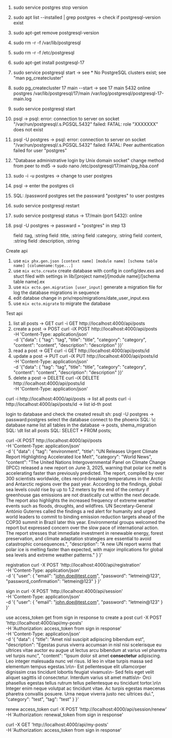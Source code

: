 1. sudo service postgres stop version
1. sudo apt list --installed | grep postgres -> check if postgresql-version exist
2. sudo apt-get remove postgresql-version
3. sudo rm -r -f /var/lib/postgresql
4. sudo rm -r -f /etc/postgresql
5. sudo apt-get install postgresql-17
6. sudo service postgresql start -> see * No PostgreSQL clusters exist; see "man pg_createcluster"
6. sudo pg_createcluster 17 main --start -> see 17  main    5432 online postgres /var/lib/postgresql/17/main /var/log/postgresql/postgresql-17-main.log
7. sudo service postgresql start
8. psql -> psql: error: connection to server on socket "/var/run/postgresql/.s.PGSQL.5432" failed: FATAL:  role "XXXXXXX" does not exist
9. psql -U postgres -> psql: error: connection to server on socket "/var/run/postgresql/.s.PGSQL.5432" failed: FATAL:  Peer authentication failed for user "postgres"
10. "Database administrative login by Unix domain socket" change method from peer to md5 -> sudo nano /etc/postgresql/17/main/pg_hba.conf
11. sudo -i -u postgres -> change to user postgres
12. psql -> enter the postgres cli
13. SQL: /password postgres set the passward "postgres" to user postgres
14. sudo service postgresql restart
15. sudo service postgresql status -> 17/main (port 5432): online
16. psql -U postgres -> passward = "postgres" in step 13


    field :tag, :string
    field :title, :string
    field :category, :string
    field :content, :string
    field :description, :string

Create api
1. use `mix phx.gen.json [context name] [module name] [schema table name] [columename:type...]`
2. use `mix ecto.create` create database with config in config/dev.exs and stuct filed with settings in lib/[project name]/[module name]/[schema table name].ex
3. use `mix ecto.gen.migration [user_input]` generate a migration file for log the database migrations in sequence
4. edit databse change in priv/repo/migrations/date_user_input.exs
5. use `mix ecto.migrate` to migrate the database

Test api
1. list all posts -> GET
curl -i GET http://localhost:4000/api/posts
2. create a post -> POST
curl -iX POST http://localhost:4000/api/posts \
   -H 'Content-Type: application/json' \
   -d '{"data": {
        "tag": "tag",
        "title": "title",
        "category": "category",
        "content": "content",
        "description": "description"
    }}'
3. read a post -> GET
curl -i GET http://localhost:4000/api/posts/id
4. update a post -> PUT
curl -iX PUT http://localhost:4000/api/posts/id \
   -H 'Content-Type: application/json' \
   -d '{"data": {
        "tag": "tag",
        "title": "title",
        "category": "category",
        "content": "content",
        "description": "description"
    }}'
5. delete a post -> DELETE
curl -iX DELETE http://localhost:4000/api/posts/id \
   -H 'Content-Type: application/json'


curl -i http://localhost:4000/api/posts -> list all posts
curl -i http://localhost:4000/api/posts/id -> list id-th post

login to database and check the created result
sh: psql -U postgres -> passward:postgres
select the database connect to the phoenix
SQL: \c database name
list all tables in the database -> posts, shema_migration
SQL: \dt
list all posts
SQL: SELECT * FROM posts;

curl -iX POST http://localhost:4000/api/posts \
   -H 'Content-Type: application/json' \
   -d '{
  "data": {
    "tag": "environment",
    "title": "UN Releases Urgent Climate Report Highlighting Accelerated Ice Melt",
    "category": "World News",
    "content": "The United Nations Intergovernmental Panel on Climate Change (IPCC) released a new report on June 3, 2025, warning that polar ice melt is accelerating faster than previously predicted. The report, compiled by over 300 scientists worldwide, cites record-breaking temperatures in the Arctic and Antarctic regions over the past year. According to the findings, global sea levels could rise by up to 1.2 meters by the end of the century if greenhouse gas emissions are not drastically cut within the next decade. The report also highlights the increased frequency of extreme weather events such as floods, droughts, and wildfires. UN Secretary-General António Guterres called the findings a red alert for humanity and urged world leaders to commit to binding emission reduction targets ahead of the COP30 summit in Brazil later this year. Environmental groups welcomed the report but expressed concern over the slow pace of international action. The report stresses that immediate investment in renewable energy, forest preservation, and climate adaptation strategies are essential to avoid catastrophic consequences.",
    "description": "A new UN report warns that polar ice is melting faster than expected, with major implications for global sea levels and extreme weather patterns."
  }
}'

registration
curl -X POST 'http://localhost:4000/api/registration' \
   -H 'Content-Type: application/json' \
   -d '{
    "user": {
        "email": "john.doe@test.com",
        "password": "letmein@123",
        "password_confirmation": "letmein@123"
    }
}'

sign in
curl -X POST 'http://localhost:4000/api/session' \
   -H 'Content-Type: application/json' \
   -d '{
    "user": {
        "email": "john.doe@test.com",
        "password": "letmein@123"
    }
}'

use access_token get from sign in response to create a post
curl -X POST 'http://localhost:4000/api/my-posts' \
   -H 'Authorization: access_token from sign in response' \
   -H 'Content-Type: application/json' \
   -d '{
    "data": {
        "title": "Amet nisl suscipit adipiscing bibendum est",
        "description": "Egestas purus viverra accumsan in nisl nisi scelerisque eu ultrices vitae auctor eu augue ut lectus arcu bibendum at varius vel pharetra vel turpis nunc",
        "content": "Ipsum dolor sit amet **consectetur** adipiscing. Leo integer malesuada nunc vel risus. Id leo in vitae turpis massa sed elementum tempus egestas.\n\n- Est pellentesque elit ullamcorper dignissim cras tincidunt lobortis feugiat vivamus\n- Sed felis eget velit aliquet sagittis id consectetur. Interdum varius sit amet mattis\n- Orci phasellus egestas tellus rutrum tellus pellentesque eu tincidunt tortor.\n\n Integer enim neque volutpat ac tincidunt vitae. Ac turpis egestas maecenas pharetra convallis posuere. Urna neque viverra justo nec ultrices dui.",
        "category": "test",
        "tag": "test"
    }
}'

renew access_token
curl -X POST 'http://localhost:4000/api/session/renew' \
   -H 'Authorization: renewal_token from sign in response'

curl -X GET 'http://localhost:4000/api/my-posts' \
   -H 'Authorization: access_token from sign in response'